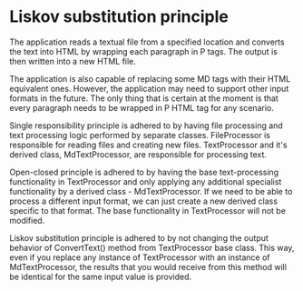 # Liskov substitution principle

The application reads a textual file from a specified location and converts the text into HTML by wrapping each paragraph in P tags. The output is then written into a new HTML file.

The application is also capable of replacing some MD tags with their HTML equivalent ones. However, the application may need to support other input formats in the future. The only thing that is certain at the moment is that every paragraph needs to be wrapped in P HTML tag for any scenario.

Single responsibility principle is adhered to by having file processing and text processing logic performed by separate classes. FileProcessor is responsible for reading files and creating new files. TextProcessor and it's derived class, MdTextProcessor, are responsible for processing text.

Open-closed principle is adhered to by having the base text-processing functionality in TextProcessor and only applying any additional specialist functionality by a derived class - MdTextProcessor. If we need to be able to process a different input format, we can just create a new derived class specific to that format. The base functionality in TextProcessor will not be modified.

Liskov substitution principle is adhered to by not changing the output behavior of ConvertText() method from TextProcessor base class. This way, even if you replace any instance of TextProcessor with an instance of MdTextProcessor, the results that you would receive from this method will be identical for the same input value is provided.